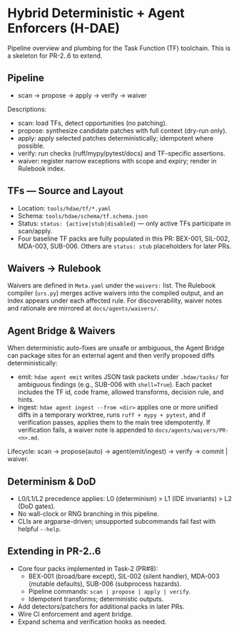 # Hybrid Deterministic + Agent Enforcers (H-DAE)

Pipeline overview and plumbing for the Task Function (TF) toolchain. This is a skeleton for PR-2..6 to extend.

## Pipeline
- scan → propose → apply → verify → waiver

Descriptions:
- scan: load TFs, detect opportunities (no patching).
- propose: synthesize candidate patches with full context (dry-run only).
- apply: apply selected patches deterministically; idempotent where possible.
- verify: run checks (ruff/mypy/pytest/docs) and TF-specific assertions.
- waiver: register narrow exceptions with scope and expiry; render in Rulebook index.

## TFs — Source and Layout
- Location: `tools/hdae/tf/*.yaml`
- Schema: `tools/hdae/schema/tf.schema.json`
- Status: `status: {active|stub|disabled}` — only active TFs participate in scan/apply.
- Four baseline TF packs are fully populated in this PR: BEX-001, SIL-002, MDA-003, SUB-006. Others are `status: stub` placeholders for later PRs.

## Waivers → Rulebook
Waivers are defined in `Meta.yaml` under the `waivers:` list. The Rulebook compiler (`urs.py`) merges active waivers into the compiled output, and an index appears under each affected rule. For discoverability, waiver notes and rationale are mirrored at `docs/agents/waivers/`.

## Agent Bridge & Waivers
When deterministic auto-fixes are unsafe or ambiguous, the Agent Bridge can package sites for an external agent and then verify proposed diffs deterministically:
- emit: `hdae agent emit` writes JSON task packets under `.hdae/tasks/` for ambiguous findings (e.g., SUB-006 with `shell=True`). Each packet includes the TF id, code frame, allowed transforms, decision rule, and hints.
- ingest: `hdae agent ingest --from <dir>` applies one or more unified diffs in a temporary worktree, runs `ruff + mypy + pytest`, and if verification passes, applies them to the main tree idempotently. If verification fails, a waiver note is appended to `docs/agents/waivers/PR-<n>.md`.

Lifecycle: scan → propose(auto) → agent(emit/ingest) → verify → commit | waiver.

## Determinism & DoD
- L0/L1/L2 precedence applies: L0 (determinism) > L1 (IDE invariants) > L2 (DoD gates).
- No wall-clock or RNG branching in this pipeline.
- CLIs are argparse-driven; unsupported subcommands fail fast with helpful `--help`.

## Extending in PR-2..6
- Core four packs implemented in Task-2 (PR#8):
  - BEX-001 (broad/bare except), SIL-002 (silent handler),
    MDA-003 (mutable defaults), SUB-006 (subprocess hazards).
  - Pipeline commands: `scan | propose | apply | verify`.
  - Idempotent transforms; deterministic outputs.
- Add detectors/patchers for additional packs in later PRs.
- Wire CI enforcement and agent bridge.
- Expand schema and verification hooks as needed.
